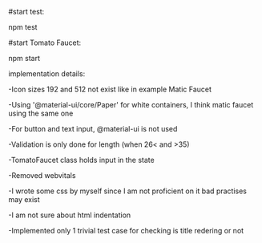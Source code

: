 #start test:

npm test

#start Tomato Faucet:

npm start

implementation details:

-Icon sizes 192 and 512 not exist like in example Matic Faucet

-Using '@material-ui/core/Paper' for white containers, I think matic faucet using the same one

-For button and text input, @material-ui is not used

-Validation is only done for length (when 26< and >35)

-TomatoFaucet class holds input in the state

-Removed webvitals

-I wrote some css by myself since I am not proficient on it bad practises may exist

-I am not sure about html indentation 

-Implemented only 1 trivial test case for checking is title redering or not

